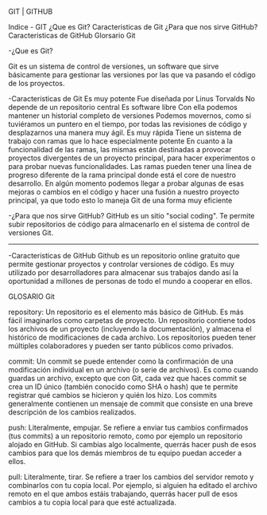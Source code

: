GIT | GITHUB

Indice - GIT
¿Que es Git?
Caracteristicas de Git
¿Para que nos sirve GitHub?
Caracteristicas de GitHub
Glorsario Git


-¿Que es Git?
 
Git es un sistema de control de versiones, un software que sirve básicamente para gestionar las versiones por las que va pasando el código de los proyectos.

 
-Caracteristicas de Git
Es muy potente
Fue diseñada por Linus Torvalds
No depende de un repositorio central
Es software libre
Con ella podemos mantener un historial completo de versiones
Podemos movernos, como si tuviéramos un puntero en el tiempo, por todas las revisiones de código y desplazarnos una manera muy ágil.
Es muy rápida
Tiene un sistema de trabajo con ramas que lo hace especialmente potente
En cuanto a la funcionalidad de las ramas, las mismas están destinadas a provocar proyectos divergentes de un proyecto principal, para hacer experimentos o para probar nuevas funcionalidades.
Las ramas pueden tener una línea de progreso diferente de la rama principal donde está el core de nuestro desarrollo. En algún momento podemos llegar a probar algunas de esas mejoras o cambios en el código y hacer una fusión a nuestro proyecto principal, ya que todo esto lo maneja Git de una forma muy eficiente

 
-¿Para que nos sirve GitHub?
GitHub es un sitio "social coding". Te permite subir repositorios de código para almacenarlo en el sistema de control de versiones Git.
 
---
-Caracteristicas de GitHub
Github es un repositorio online gratuito que permite gestionar proyectos y controlar versiones de código. Es muy utilizado por desarrolladores para almacenar sus trabajos dando así la oportunidad a millones de personas de todo el mundo a cooperar en ellos.
 
GLOSARIO Git 
 
repository:
Un repositorio es el elemento más básico de GitHub. Es más fácil imaginarlos como carpetas de proyecto. Un repositorio contiene todos los archivos de un proyecto (incluyendo la documentación), y almacena el histórico de modificaciones de cada archivo. Los repositorios pueden tener múltiples colaboradores y pueden ser tanto públicos como privados.
 
commit:
Un commit se puede entender como la confirmación de una modificación individual en un archivo (o serie de archivos). Es como cuando guardas un archivo, excepto que con Git, cada vez que haces commit se crea un ID único (también conocido como SHA o hash) que te permite registrar qué cambios se hicieron y quién los hizo. Los commits generalmente contienen un mensaje de commit que consiste en una breve descripción de los cambios realizados.
 
push:
Literalmente, empujar. Se refiere a enviar tus cambios confirmados (tus commits) a un repositorio remoto, como por ejemplo un repositorio alojado en GitHub. Si cambias algo localmente, querrás hacer push de esos cambios para que los demás miembros de tu equipo puedan acceder a ellos.
 
pull:
Literalmente, tirar. Se refiere a traer los cambios del servidor remoto y combinarlos con tu copia local. Por ejemplo, si alguien ha editado el archivo remoto en el que ambos estáis trabajando, querrás hacer pull de esos cambios a tu copia local para que esté actualizada.

